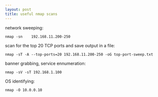 ```yaml
---
layout: post
title: useful nmap scans
---
```

network sweeping:

```
nmap -sn	192.168.11.200-250
```
scan for the top 20 TCP ports and save output in a file:

```
nmap -sT -A --top-ports=20 192.168.11.200-250 -oG top-port-sweep.txt
```


banner grabbing, service ennumeration:

```
nmap -sV -sT 192.168.1.100
```

OS identifying:

```
nmap -O 10.0.0.10
```

